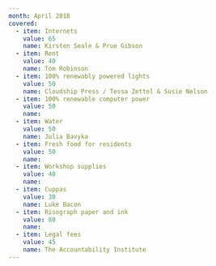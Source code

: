 ```yaml
---
month: April 2018
covered:
  - item: Internets
    value: 65
    name: Kirsten Seale & Prue Gibson
  - item: Rent
    value: 40
    name: Tom Robinson
  - item: 100% renewably powered lights
    value: 50
    name: Cloudship Press / Tessa Zettel & Susie Nelson
  - item: 100% renewable computer power
    value: 50
    name: 
  - item: Water
    value: 50
    name: Julia Bavyka
  - item: Fresh food for residents
    value: 50
    name: 
  - item: Workshop supplies
    value: 40
    name: 
  - item: Cuppas
    value: 30
    name: Luke Bacon
  - item: Risograph paper and ink
    value: 80
    name: 
  - item: Legal fees
    value: 45
    name: The Accountability Institute
---
```


